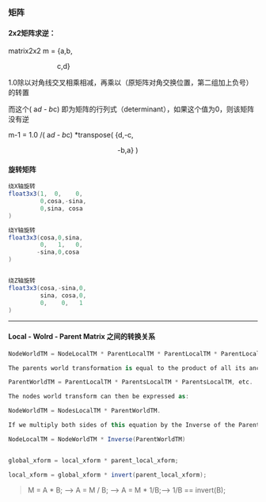 ### 矩阵

#### 2x2矩阵求逆：

matrix2x2 m = {a,b,

                           c,d}



1.0除以对角线交叉相乘相减，再乘以（原矩阵对角交换位置，第二组加上负号）的转置

而这个( a*d - b*c) 即为矩阵的行列式（determinant），如果这个值为0，则该矩阵没有逆

m-1 = 1.0 /( a*d - b*c) *transpose( {d,-c,

                                                        -b,a} )

#### 旋转矩阵

```csharp
绕X轴旋转
float3x3(1,  0,    0,
         0,cosa,-sina,
         0,sina, cosa
)

绕Y轴旋转
float3x3(cosa,0,sina,
         0,   1,   0,
        -sina,0,cosa
)


绕Z轴旋转
float3x3(cosa,-sina,0,
         sina, cosa,0,
         0,    0,   1
)
```

---

#### Local - Wolrd - Parent Matrix 之间的转换关系

```csharp
NodeWorldTM = NodeLocalTM * ParentLocalTM * ParentLocalTM * ParentLocalTM, etc.

The parents world transformation is equal to the product of all its ancestors, so:

ParentWorldTM = ParentLocalTM * ParentsLocalTM * ParentsLocalTM, etc.

The nodes world transform can then be expressed as:

NodeWorldTM = NodesLocalTM * ParentWorldTM.

If we multiply both sides of this equation by the Inverse of the ParentsWorldTM and simplify we get:

NodeLocalTM = NodeWorldTM * Inverse(ParentWorldTM)


global_xform = local_xform * parent_local_xform;

local_xform = global_xform * invert(parent_local_xform);
```

> M = A * B; --> A = M / B; --> A = M * 1/B;--> 1/B == invert(B);
